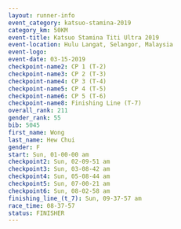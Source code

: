 ```yaml
---
layout: runner-info 
event_category: katsuo-stamina-2019 
category_km: 50KM 
event-title: Katsuo Stamina Titi Ultra 2019 
event-location: Hulu Langat, Selangor, Malaysia 
event-logo: 
event-date: 03-15-2019 
checkpoint-name2: CP 1 (T-2) 
checkpoint-name3: CP 2 (T-3) 
checkpoint-name4: CP 3 (T-4) 
checkpoint-name5: CP 4 (T-5) 
checkpoint-name6: CP 5 (T-6) 
checkpoint-name8: Finishing Line (T-7) 
overall_rank: 211
gender_rank: 55
bib: 5045
first_name: Wong
last_name: Hew Chui
gender: F
start: Sun, 01-00-00 am
checkpoint2: Sun, 02-09-51 am
checkpoint3: Sun, 03-08-42 am
checkpoint4: Sun, 05-08-44 am
checkpoint5: Sun, 07-00-21 am
checkpoint6: Sun, 08-02-58 am
finishing_line_(t_7): Sun, 09-37-57 am
race_time: 08-37-57
status: FINISHER
---
```

